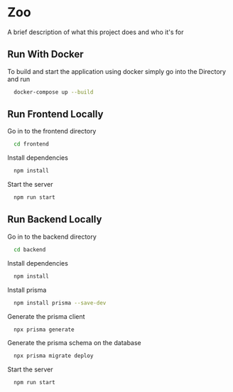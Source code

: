 
# Zoo

A brief description of what this project does and who it's for


## Run With Docker

To build and start the application using docker simply go into the Directory and run

```bash
  docker-compose up --build
```


## Run Frontend Locally

Go in to the frontend directory

```bash
  cd frontend
```

Install dependencies

```bash
  npm install
```

Start the server

```bash
  npm run start
```


## Run Backend Locally

Go in to the backend directory

```bash
  cd backend
```

Install dependencies

```bash
  npm install
```

Install prisma

```bash
  npm install prisma --save-dev
```

Generate the prisma client

```bash
  npx prisma generate
```

Generate the prisma schema on the database

```bash
  npx prisma migrate deploy
```

Start the server

```bash
  npm run start
```
